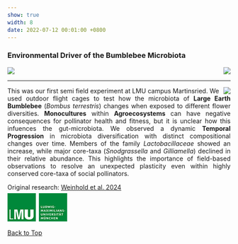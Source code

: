 ```yaml
---
show: true
width: 8
date: 2022-07-12 00:01:00 +0800
---
```

<div class="p-4">
     <h3 id="Bombus">Environmental Driver of the Bumblebee Microbiota</h3>
      <div style="display: flex; flex-wrap: wrap; justify-content: space-between; gap: 1px;">
     <img data-src="{{ 'assets/images/photos/bb_setupm.jpg' | relative_url }}" class="lazy rounded frame-img" src="{{ '/assets/images/empty_300x200.png' | relative_url }}">
     <img data-src="{{ 'assets/images/photos/bb_nest2.jpg' | relative_url }}" class="lazy rounded frame-img" src="{{ '/assets/images/empty_300x200.png' | relative_url }}">
               </div>
 <hr />
      <div style="text-align: justify;">
     <img data-src="{{ 'assets/images/covers/cover_bumble.jpg' | relative_url }}" class="lazy rounded frame-img" style="float: right; margin-left: 10px;"  src="{{ '/assets/images/empty_300x200.png' | relative_url }}">  
<p>
This was our first semi field experiment at LMU campus Martinsried. We used outdoor flight cages to test how the microbiota of <strong>Large Earth Bumblebee</strong> (<i>Bombus terrestris</i>) changes when exposed to different flower diversities.
  <strong>Monocultures</strong> within <strong>Agroecosystems</strong> can have negative consequences for pollinator health and fitness, but it is unclear how this infuences the gut-microbiota. We observed a dynamic <strong>Temporal Progression</strong> in microbiota diversification with distinct compositional changes over time.
  Members of the family <i>Lactobacillaceae</i> showed an increase, while major core-taxa (<i>Snodgrassella</i> and <i>Gilliamella</i>) declined in their relative abundance.
  This highlights the importance of field-based observations to resolve an unexpected plasticity even within highly conserved core-taxa of social pollinators. 
</p>
    <div style="display: flex; flex-direction: column; align-items: start; gap: 5px;">
    <span>
        Original research: 
        <a href="https://doi.org/10.3389/fcimb.2024.1342781">
            Weinhold et al. 2024
        </a>
    </span>
    <div style="display: flex; gap: 10px; align-items: center;">
        <span class="__dimensions_badge_embed__" 
              data-doi="10.3389/fcimb.2024.1342781" 
              data-style="small_rectangle">
        </span>
        <div class='altmetric-embed' 
             data-badge-popover='bottom' 
             data-doi='10.3389/fcimb.2024.1342781'>
        </div>
        <a href="https://plu.mx/plum/a/?doi=10.3389/fcimb.2024.1342781" 
           class="plumx-plum-print-popup" 
           data-popup="bottom" 
           data-theme="liberty" 
           data-badge="false" 
           data-size="small">
        </a>
    </div>
</div>
 <img src="/assets/logo/logo64_LMU.png" alt="LMU Logo" class="img-fluid logo-img">
 <p><a href="#top">Back to Top <i class="fas fa-angle-double-up"></i></a></p>
</div>
</div>
